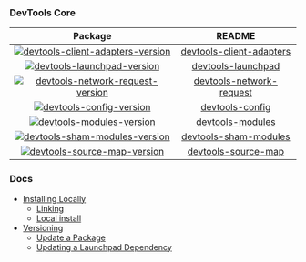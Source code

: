 ### DevTools Core

|Package|README|
|:----:|:---:|
| [![devtools-client-adapters-version]][devtools-client-adapters-pkg] | [devtools-client-adapters] |
| [![devtools-launchpad-version]][devtools-launchpad-pkg] | [devtools-launchpad] |
| [![devtools-network-request-version]][devtools-network-request-pkg] | [devtools-network-request] |
| [![devtools-config-version]][devtools-config-pkg] | [devtools-config] |
| [![devtools-modules-version]][devtools-modules-pkg] | [devtools-modules] |
| [![devtools-sham-modules-version]][devtools-sham-modules-pkg] | [devtools-sham-modules] |
| [![devtools-source-map-version]][devtools-source-map-pkg] | [devtools-source-map] |

### Docs

- [Installing Locally](./docs/local-development.md#installing-locally)
  - [Linking](./docs/local-development.md#linking)
  - [Local install](./docs/local-development.md#local-install)
- [Versioning](./docs/versioning.md)
  - [Update a Package](./docs/versioning.md#update-a-package)
  - [Updating a Launchpad Dependency](./docs/versioning.md#updating-a-launchpad-dependency)

[devtools-client-adapters-version]:https://img.shields.io/npm/v/devtools-client-adapters.svg
[devtools-client-adapters-pkg]:https://npmjs.org/package/devtools-client-adapters
[devtools-client-adapters]:./packages/devtools-client-adapters/#readme

[devtools-launchpad-version]:https://img.shields.io/npm/v/devtools-launchpad.svg
[devtools-launchpad-pkg]:https://npmjs.org/package/devtools-launchpad
[devtools-launchpad]:./packages/devtools-launchpad/#readme

[devtools-network-request-version]:https://img.shields.io/npm/v/devtools-network-request.svg
[devtools-network-request-pkg]:https://npmjs.org/package/devtools-network-request
[devtools-network-request]:./packages/devtools-network-request/#readme

[devtools-config-version]:https://img.shields.io/npm/v/devtools-config.svg
[devtools-config-pkg]:https://npmjs.org/package/devtools-config
[devtools-config]:./packages/devtools-config/#readme

[devtools-modules-version]:https://img.shields.io/npm/v/devtools-modules.svg
[devtools-modules-pkg]:https://npmjs.org/package/devtools-modules
[devtools-modules]:./packages/devtools-modules/#readme

[devtools-sham-modules-version]:https://img.shields.io/npm/v/devtools-sham-modules.svg
[devtools-sham-modules-pkg]:https://npmjs.org/package/devtools-sham-modules
[devtools-sham-modules]:./packages/devtools-sham-modules/#readme

[devtools-source-map-version]:https://img.shields.io/npm/v/devtools-source-map.svg
[devtools-source-map-pkg]:https://npmjs.org/package/devtools-source-map
[devtools-source-map]:./packages/devtools-source-map/#readme
